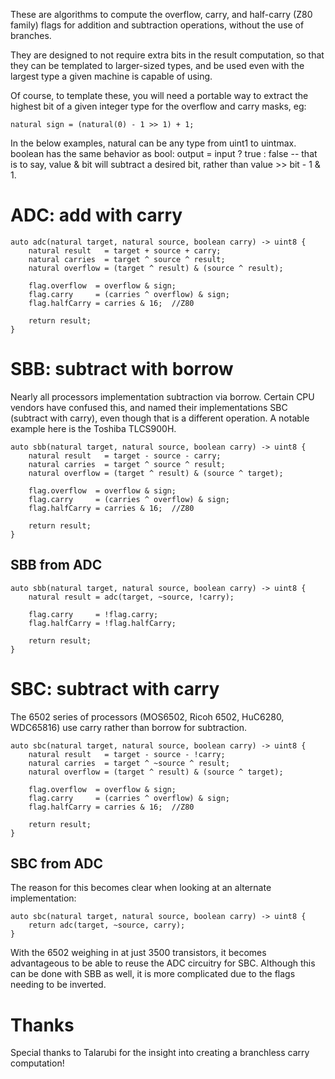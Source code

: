 These are algorithms to compute the overflow, carry, and half-carry (Z80 family)
flags for addition and subtraction operations, without the use of branches.

They are designed to not require extra bits in the result computation, so that
they can be templated to larger-sized types, and be used even with the largest
type a given machine is capable of using.

Of course, to template these, you will need a portable way to extract the
highest bit of a given integer type for the overflow and carry masks, eg:

```
natural sign = (natural(0) - 1 >> 1) + 1;
```

In the below examples, natural can be any type from uint1 to uintmax. boolean
has the same behavior as bool: output = input ? true : false -- that is to say,
value & bit will subtract a desired bit, rather than value >> bit - 1 & 1.

# ADC: add with carry

```
auto adc(natural target, natural source, boolean carry) -> uint8 {
    natural result   = target + source + carry;
    natural carries  = target ^ source ^ result;
    natural overflow = (target ^ result) & (source ^ result);

    flag.overflow  = overflow & sign;
    flag.carry     = (carries ^ overflow) & sign;
    flag.halfCarry = carries & 16;  //Z80

    return result;
}
```

# SBB: subtract with borrow

Nearly all processors implementation subtraction via borrow. Certain CPU vendors
have confused this, and named their implementations SBC (subtract with carry),
even though that is a different operation. A notable example here is the Toshiba
TLCS900H.

```
auto sbb(natural target, natural source, boolean carry) -> uint8 {
    natural result   = target - source - carry;
    natural carries  = target ^ source ^ result;
    natural overflow = (target ^ result) & (source ^ target);

    flag.overflow  = overflow & sign;
    flag.carry     = (carries ^ overflow) & sign;
    flag.halfCarry = carries & 16;  //Z80

    return result;
}
```

## SBB from ADC

```
auto sbb(natural target, natural source, boolean carry) -> uint8 {
    natural result = adc(target, ~source, !carry);

    flag.carry     = !flag.carry;
    flag.halfCarry = !flag.halfCarry;

    return result;
}
```

# SBC: subtract with carry

The 6502 series of processors (MOS6502, Ricoh 6502, HuC6280, WDC65816) use carry
rather than borrow for subtraction.

```
auto sbc(natural target, natural source, boolean carry) -> uint8 {
    natural result   = target - source - !carry;
    natural carries  = target ^ ~source ^ result;
    natural overflow = (target ^ result) & (source ^ target);

    flag.overflow  = overflow & sign;
    flag.carry     = (carries ^ overflow) & sign;
    flag.halfCarry = carries & 16;  //Z80

    return result;
}
```

## SBC from ADC

The reason for this becomes clear when looking at an alternate implementation:

```
auto sbc(natural target, natural source, boolean carry) -> uint8 {
    return adc(target, ~source, carry);
}
```

With the 6502 weighing in at just 3500 transistors, it becomes advantageous to
be able to reuse the ADC circuitry for SBC. Although this can be done with SBB
as well, it is more complicated due to the flags needing to be inverted.

# Thanks

Special thanks to Talarubi for the insight into creating a branchless carry
computation!
